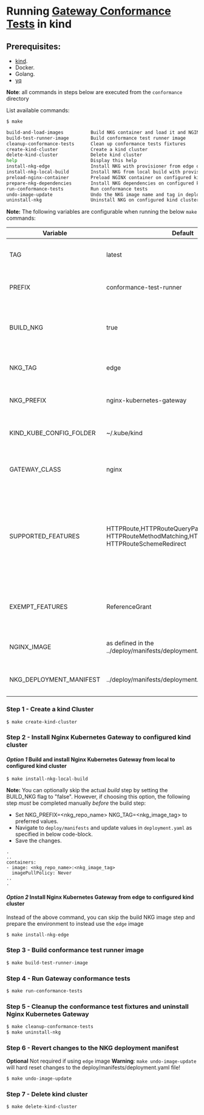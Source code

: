 # Running [Gateway Conformance Tests](https://gateway-api.sigs.k8s.io/concepts/conformance/#3-conformance-tests) in kind

## Prerequisites:

* [kind](https://kind.sigs.k8s.io/).
* Docker.
* Golang.
* [yq](https://github.com/mikefarah/yq/#install)

**Note**: all commands in steps below are executed from the ```conformance``` directory

List available commands:

```bash
$ make

build-and-load-images          Build NKG container and load it and NGINX container on configured kind cluster
build-test-runner-image        Build conformance test runner image
cleanup-conformance-tests      Clean up conformance tests fixtures
create-kind-cluster            Create a kind cluster
delete-kind-cluster            Delete kind cluster
help                           Display this help
install-nkg-edge               Install NKG with provisioner from edge on configured kind cluster
install-nkg-local-build        Install NKG from local build with provisioner on configured kind cluster
preload-nginx-container        Preload NGINX container on configured kind cluster
prepare-nkg-dependencies       Install NKG dependencies on configured kind cluster
run-conformance-tests          Run conformance tests
undo-image-update              Undo the NKG image name and tag in deployment manifest
uninstall-nkg                  Uninstall NKG on configured kind cluster
```

**Note:** The following variables are configurable when running the below `make` commands:

| Variable  | Default | Description |
| ------------- | ------------- | ------------- |
| TAG | latest  | The tag for the conformance test image |
| PREFIX | conformance-test-runner | The prefix for the conformance test image |
| BUILD_NKG | true | Flag to indicate if the local NKG image needs to be built |
| NKG_TAG  | edge  | The tag for the locally built NKG image |
| NKG_PREFIX | nginx-kubernetes-gateway  | The prefix for the locally built NKG image |
| KIND_KUBE_CONFIG_FOLDER | ~/.kube/kind  | The location of the kubeconfig folder |
| GATEWAY_CLASS | nginx | The gateway class that should be used for the tests |
| SUPPORTED_FEATURES | HTTPRoute,HTTPRouteQueryParamMatching, HTTPRouteMethodMatching,HTTPRoutePortRedirect, HTTPRouteSchemeRedirect | The supported features that should be tested by the conformance tests. Ensure the list is comma separated with no spaces. |
| EXEMPT_FEATURES | ReferenceGrant | The features that should not be tested by the conformance tests |
| NGINX_IMAGE | as defined in the ../deploy/manifests/deployment.yaml file  | The NGINX image for the NKG deployments |
| NKG_DEPLOYMENT_MANIFEST | ../deploy/manifests/deployment.yaml | The location of the NKG deployment manifest |

### Step 1 - Create a kind Cluster

```bash
$ make create-kind-cluster
```
### Step 2 - Install Nginx Kubernetes Gateway to configured kind cluster

#### *Option 1* Build and install Nginx Kubernetes Gateway from local to configured kind cluster
```bash
$ make install-nkg-local-build
```

**Note:** You can optionally skip the actual *build* step by setting the BUILD_NKG flag to "false". However, if choosing 
this option, the following step *must* be completed manually *before* the build step:
 * Set NKG_PREFIX=<nkg_repo_name> NKG_TAG=<nkg_image_tag> to preferred values.
 * Navigate to `deploy/manifests` and update values in `deployment.yaml` as specified in below code-block.
 * Save the changes.
 ```
 .
 ..
 containers:
 - image: <nkg_repo_name>:<nkg_image_tag>
   imagePullPolicy: Never
 ..
 .
 ```

#### *Option 2* Install Nginx Kubernetes Gateway from edge to configured kind cluster
Instead of the above command, you can skip the build NKG image step and prepare the environment to instead
use the `edge` image

```bash
$ make install-nkg-edge
```

### Step 3 - Build conformance test runner image
```bash
$ make build-test-runner-image
```

### Step 4 - Run Gateway conformance tests
```bash
$ make run-conformance-tests
```

### Step 5 - Cleanup the conformance test fixtures and uninstall Nginx Kubernetes Gateway
```bash
$ make cleanup-conformance-tests
$ make uninstall-nkg
```

### Step 6 - Revert changes to the NKG deployment manifest
**Optional** Not required if using `edge` image
**Warning**: `make undo-image-update` will hard reset changes to the deploy/manifests/deployment.yaml file!
```bash
$ make undo-image-update
```

### Step 7 - Delete kind cluster
```bash
$ make delete-kind-cluster
```
